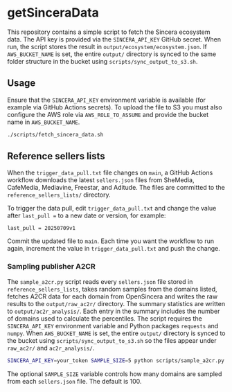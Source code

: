 # getSinceraData

This repository contains a simple script to fetch the Sincera ecosystem data. The API key is provided via the `SINCERA_API_KEY` GitHub secret. When run, the script stores the result in `output/ecosystem/ecosystem.json`.
If `AWS_BUCKET_NAME` is set, the entire `output/` directory is synced to the same folder structure in the bucket using `scripts/sync_output_to_s3.sh`.

## Usage

Ensure that the `SINCERA_API_KEY` environment variable is available (for example via GitHub Actions secrets). To upload the file to S3 you must also configure the AWS role via `AWS_ROLE_TO_ASSUME` and provide the bucket name in `AWS_BUCKET_NAME`.

```bash
./scripts/fetch_sincera_data.sh
```

## Reference sellers lists
When the `trigger_data_pull.txt` file changes on `main`, a GitHub Actions workflow downloads the latest `sellers.json` files from SheMedia, CafeMedia, Mediavine, Freestar, and Aditude. The files are committed to the `reference_sellers_lists/` directory.

To trigger the data pull, edit `trigger_data_pull.txt` and change the value after `last_pull =` to a new date or version, for example:

```text
last_pull = 20250709v1
```

Commit the updated file to `main`. Each time you want the workflow to run again, increment the value in `trigger_data_pull.txt` and push the change.

### Sampling publisher A2CR

The `sample_a2cr.py` script reads every `sellers.json` file stored in
`reference_sellers_lists`, takes random samples from the domains listed,
  fetches A2CR data for each domain from OpenSincera and writes the
  raw results to the `output/raw_ac2r/` directory. The summary statistics are
  written to `output/ac2r_analysis/`. Each entry in the summary includes the
  number of domains used to calculate the percentiles.
  The
  script requires the `SINCERA_API_KEY` environment variable and Python
packages `requests` and `numpy`.
  When `AWS_BUCKET_NAME` is set, the entire `output/` directory is synced to the bucket
  using `scripts/sync_output_to_s3.sh` so the files appear under `raw_ac2r/` and
  `ac2r_analysis/`.

```bash
SINCERA_API_KEY=your_token SAMPLE_SIZE=5 python scripts/sample_a2cr.py
```
The optional `SAMPLE_SIZE` variable controls how many domains are sampled from each
`sellers.json` file. The default is 100.
